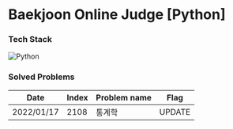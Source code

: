 # Baekjoon Online Judge [Python]



### Tech Stack
![Python](https://img.shields.io/badge/Python-3766AB?style=flat-square&logo=Python&logoColor=white) &nbsp;


### Solved Problems

| Date       | Index | Problem name |  Flag  |
| ----- | ------------ | ---------- |  ----  |
|  2022/01/17  |  2108  |  통계학   |  UPDATE  |
